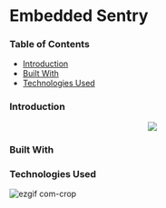# Embedded Sentry

### Table of Contents

- [Introduction](#introduction)
- [Built With](#built-with)
- [Technologies Used](#technologies-used)

### Introduction

<p align="center">
  <img src="https://github.com/wngkyle/embedded-sentry/assets/99611120/c6e68636-969e-444c-bf95-e83f734c7603" />
</p>


### Built With


### Technologies Used
![ezgif com-crop](https://github.com/wngkyle/embedded-sentry/assets/99611120/c6e68636-969e-444c-bf95-e83f734c7603)
